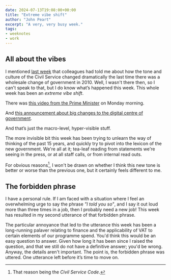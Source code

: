 ```yaml
---
date: 2024-07-13T19:08:00+00:00
title: "Extreme vibe shift"
author: "John Peart"
excerpt: "A very, very busy week."
tags:
- weeknotes
- work
---
```


## All about the vibes

I mentioned [last week](/weeknote/2024/07/07/) that colleagues had told me about how the tone and culture of the Civil Service changed dramatically the last time there was a wholesale change of government in 2010. Well, I wasn't there then, so I can't speak to that, but I do know what’s happened this week. This whole week has been an *extreme vibe shift*. 

There was [this video from the Prime Minister](https://www.gov.uk/government/speeches/a-message-from-prime-minister-keir-starmer-to-the-civil-service) on Monday morning. 

And [this announcement about big changes to the digital centre of government](https://www.gov.uk/government/news/dsit-bolstered-to-better-serve-the-british-public-through-science-and-technology).

And that’s just the macro-level, hyper-visible stuff.

The more invisible bit this week has been trying to unlearn the way of thinking of the past 15 years, and quickly try to pivot into the lexicon of the new government. We're all at it; tea-leaf reading from statements we're seeing in the press, or at all staff calls, or from internal read outs.

For obvious reasons[^1], I won't be drawn on whether I think this new tone is better or worse than the previous one, but it certainly feels different to me.

## The forbidden phrase

I have a personal rule. If I am faced with a situation where I feel an overwhelming urge to say the phrase *"I told you so"*, and I say it out loud more than three times in a job, then I probably need a new job! This week has resulted in my second utterance of that forbidden phrase.

The particular annoyance that led to the utterance this week has been a long-running palaver relating to finance and the applicability of VAT to certain elements of our programme spend. You'd think this would be an easy question to answer. Given how long it has been since I raised the question, and that we still do not have a definitive answer; you'd be wrong. Anyway, the details aren't important. The point is, the forbidden phrase was uttered. One utterance left before it’s time to move on.


[^1]: That reason being the *Civil Service Code*.
